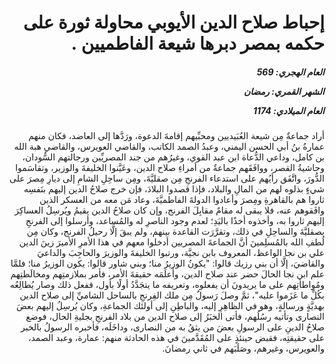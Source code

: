 <h1 dir="rtl">إحباط صلاح الدين الأيوبي محاولة ثورة على حكمه بمصر دبرها شيعة الفاطميين  .</h1>

<h5 dir="rtl">العام الهجري:  569

الشهر القمري: رمضان

العام الميلادي: 1174</h5>

<p dir="rtl">أراد جماعةٌ مِن شيعة العُبَيديين ومحبِّيهم إقامةَ الدعوة، ورَدَّها إلى العاضد، فكان منهم عمارةُ بنُ أبي الحسن اليمني، وعبدُ الصمد الكاتب، والقاضي العويرس، والقاضي هبة الله بن كامل، وداعي الدُّعاة ابن عبد القوي، وغيرُهم من جند المصريِّين ورجالتهم السُّودان، وحاشيةُ القصر، ووافَقَهم جماعةٌ من أمراءِ صلاح الدين، وعَيَّنوا الخليفةَ والوزير، وتقاسَموا الدُّورَ، واتَّفَق رأيُهم على استدعاء الفرنجِ مِن صقليَّةَ، ومِن ساحِلِ الشامِ إلى ديارِ مِصرَ على شيءٍ بذلوه لهم من المالِ والبلاد، فإذا قصدوا البلادَ، فإن خرج صلاحُ الدين إليهم بنَفسِه ثاروا هم بالقاهرةِ ومِصرَ وأعادوا الدولةَ الفاطميَّةَ، وعاد مَن معه من العسكر الذين وافَقوهم عنه، فلا يبقى له مقامٌ مقابِلَ الفرنج، وإن كان صلاحُ الدين يقيمُ ويُرسِلُ العساكِرَ إليهم ثاروا به، وأخذوه أخذًا باليَدِ؛ لعدم وجود الناصرِ له والمُساعد، وأرسلوا إلى الفرنجِ بصقليَّةَ والساحِلِ في ذلك، وتقرَّرَت القاعدة بينهم، ولم يبقَ إلَّا رحيلُ الفرنج، وكان مِن لُطفِ الله بالمُسلِمينَ أنَّ الجماعةَ المصريين أدخلوا معهم في هذا الأمرِ الأميرَ زينَ الدين علي بن نجا الواعظ، المعروف بابن نجيَّة، ورتبوا الخليفةَ والوزيرَ والحاجِبَ والداعيَ والقاضيَ، إلَّا أن بني رزيك قالوا: "يكونُ الوزيرُ منا؛ وبني شاور قالوا: يكون الوزيرُ منا؛ فلمَّا علم ابن نجا الحالَ حضر عند صلاح الدين، وأعلَمَه حقيقةَ الأمر، فأمر بملازمتِهم ومخالَطتِهم ومُواطأتِهم على ما يريدونَ أن يفعلوه، وتعريفه ما يتجَدَّدُ أولًا بأول، ففعل ذلك وصار يُطالِعُه بكُلِّ ما عَزَموا عليه"، ثمَّ وصلَ رَسولٌ مِن ملك الفِرنجِ بالساحل الشاميِّ إلى صلاح الدين بهديَّةٍ ورسالةٍ، وهو في الظاهِرِ إليه، والباطِنِ إلى أولئك الجماعةِ، وكان يُرسِلُ إليهم بعضَ النصارى وتأتيه رسُلُهم، فأتى الخبَرُ إلى صلاح الدين من بلاد الفرنجِ بجليةِ الحال، فوضع صلاحُ الدينِ على الرسولِ بعضَ من يثقُ به من النصارى، وداخَلَه، فأخبره الرسولُ بالخبر على حقيقتِه، فقبض حينئذٍ على المُقَدَّمينَ في هذه الحادثة منهم: عمارة، وعبد الصمد، والعويرس، وغيرهم، وصَلَبَهم في ثاني رمضانَ.</p></br>
